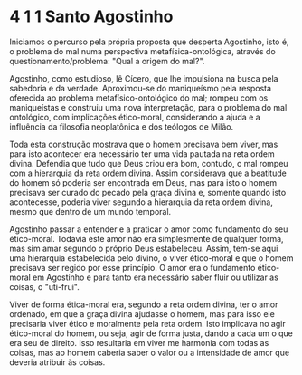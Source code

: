 # 4 1 1 Santo Agostinho

Iniciamos o percurso pela própria proposta que desperta Agostinho, isto é, o problema do mal numa perspectiva metafísica-ontológica, através do questionamento/problema: "Qual a origem do mal?".

Agostinho, como estudioso, lê Cícero, que lhe impulsiona na busca pela sabedoria e da verdade. Aproximou-se do maniqueísmo pela resposta oferecida ao problema metafísico-ontológico do mal; rompeu com os maniqueístas e construiu uma nova interpretação, para o problema do mal ontológico, com implicações ético-moral, considerando a ajuda e a influência da filosofia neoplatônica e dos teólogos de Milão.

Toda esta construção mostrava que o homem precisava bem viver, mas para isto acontecer era necessário ter uma vida pautada na reta ordem divina. Defendia que tudo que Deus criou era bom, contudo, o mal rompeu com a hierarquia da reta ordem divina. Assim considerava que a beatitude do homem só poderia ser encontrada em Deus, mas para isto o homem precisava ser curado do pecado pela graça divina e, somente quando isto acontecesse, poderia viver segundo a hierarquia da reta ordem divina, mesmo que dentro de um mundo temporal.

Agostinho passar a entender e a praticar o amor como fundamento do seu ético-moral. Todavia este amor não era simplesmente de qualquer forma, mas sim amar segundo o próprio Deus estabeleceu. Assim, tem-se aqui uma hierarquia estabelecida pelo divino, o viver ético-moral e que o homem precisava ser regido por esse princípio. O amor era o fundamento ético-moral em Agostinho e para tanto era necessário saber fluir ou utilizar as coisas, o "uti-frui".

Viver de forma ética-moral era, segundo a reta ordem divina, ter o amor ordenado, em que a graça divina ajudasse o homem, mas para isso ele precisaria viver ético e moralmente pela reta ordem. Isto implicava no agir ético-moral do homem, ou seja, agir de forma justa, dando a cada um o que era seu de direito. Isso resultaria em viver me harmonia com todas as coisas, mas ao homem caberia saber o valor ou a intensidade de amor que deveria atribuir às coisas.